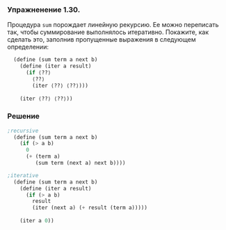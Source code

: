 ### Упражненение 1.30.

Процедура `sum` порождает линейную рекурсию. Ее можно переписать так, чтобы суммирование выполнялось итеративно. Покажите, как сделать это, заполнив пропущенные выражения в следующем определении:

```scheme
  (define (sum term a next b)
    (define (iter a result)
      (if ⟨??⟩
        ⟨??⟩
        (iter ⟨??⟩ ⟨??⟩)))
        
    (iter ⟨??⟩ ⟨??⟩))
```

### Решение

```scheme
;recursive
  (define (sum term a next b)
    (if (> a b)
      0
      (+ (term a)
         (sum term (next a) next b))))

;iterative
  (define (sum term a next b)
    (define (iter a result)
      (if (> a b)
        result
        (iter (next a) (+ result (term a)))))
        
    (iter a 0))  
```